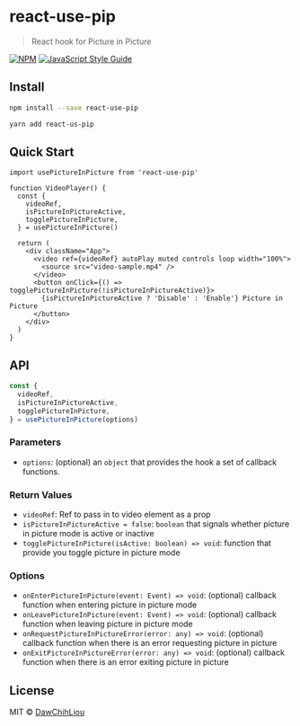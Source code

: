 # react-use-pip

> React hook for Picture in Picture

[![NPM](https://img.shields.io/npm/v/react-use-pip.svg)](https://www.npmjs.com/package/react-use-pip) [![JavaScript Style Guide](https://img.shields.io/badge/code_style-standard-brightgreen.svg)](https://standardjs.com)

## Install

```bash
npm install --save react-use-pip
```

```bash
yarn add react-us-pip
```

## Quick Start

```tsx
import usePictureInPicture from 'react-use-pip'

function VideoPlayer() {
  const {
    videoRef,
    isPictureInPictureActive,
    togglePictureInPicture,
  } = usePictureInPicture()

  return (
    <div className="App">
      <video ref={videoRef} autoPlay muted controls loop width="100%">
        <source src="video-sample.mp4" />
      </video>
      <button onClick={() => togglePictureInPicture(!isPictureInPictureActive)}>
        {isPictureInPictureActive ? 'Disable' : 'Enable'} Picture in Picture
      </button>
    </div>
  )
}
```

## API

```ts
const {
  videoRef,
  isPictureInPictureActive,
  togglePictureInPicture,
} = usePictureInPicture(options)
```

### Parameters

- `options`: (optional) an `object` that provides the hook a set of callback functions.

### Return Values

- `videoRef`: Ref to pass in to video element as a prop
- `isPictureInPictureActive = false`: `boolean` that signals whether picture in picture mode is active or inactive
- `togglePictureInPicture(isActive: boolean) => void`: function that provide you toggle picture in picture mode

### Options

- `onEnterPictureInPicture(event: Event) => void`: (optional) callback function when entering picture in picture mode
- `onLeavePictureInPicture(event: Event) => void`: (optional) callback function when leaving picture in picture mode
- `onRequestPictureInPictureError(error: any) => void`: (optional) callback function when there is an error requesting picture in picture
- `onExitPictureInPictureError(error: any) => void`: (optional) callback function when there is an error exiting picture in picture

## License

MIT © [DawChihLiou](https://github.com/DawChihLiou)
